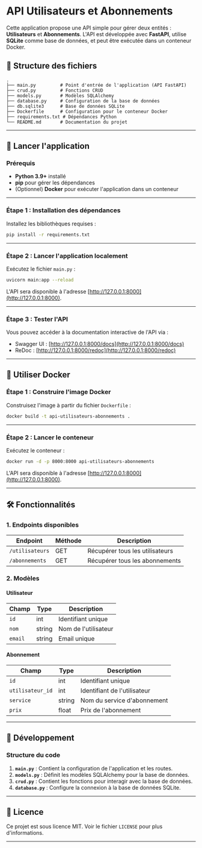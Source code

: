 # API Utilisateurs et Abonnements

Cette application propose une API simple pour gérer deux entités : **Utilisateurs** et **Abonnements**. L'API est développée avec **FastAPI**, utilise **SQLite** comme base de données, et peut être exécutée dans un conteneur Docker.

## 📁 Structure des fichiers

```
.
├── main.py         # Point d'entrée de l'application (API FastAPI)
├── crud.py         # Fonctions CRUD
├── models.py       # Modèles SQLAlchemy
├── database.py     # Configuration de la base de données
├── db.sqlite3      # Base de données SQLite
├── Dockerfile      # Configuration pour le conteneur Docker
├── requirements.txt # Dépendances Python
└── README.md       # Documentation du projet
```

---

## 🚀 Lancer l'application

### Prérequis
- **Python 3.9+** installé
- **pip** pour gérer les dépendances
- (Optionnel) **Docker** pour exécuter l'application dans un conteneur

---

### Étape 1 : Installation des dépendances
Installez les bibliothèques requises :
```bash
pip install -r requirements.txt
```

---

### Étape 2 : Lancer l'application localement
Exécutez le fichier `main.py` :
```bash
uvicorn main:app --reload
```

L'API sera disponible à l'adresse [http://127.0.0.1:8000](http://127.0.0.1:8000).

---

### Étape 3 : Tester l'API
Vous pouvez accéder à la documentation interactive de l'API via :
- Swagger UI : [http://127.0.0.1:8000/docs](http://127.0.0.1:8000/docs)
- ReDoc : [http://127.0.0.1:8000/redoc](http://127.0.0.1:8000/redoc)

---

## 🐳 Utiliser Docker

### Étape 1 : Construire l'image Docker
Construisez l'image à partir du fichier `Dockerfile` :
```bash
docker build -t api-utilisateurs-abonnements .
```

---

### Étape 2 : Lancer le conteneur
Exécutez le conteneur :
```bash
docker run -d -p 8000:8000 api-utilisateurs-abonnements
```

L'API sera disponible à l'adresse [http://127.0.0.1:8000](http://127.0.0.1:8000).

---

## 🛠 Fonctionnalités

### 1. **Endpoints disponibles**
| Endpoint             | Méthode | Description                  |
|----------------------|---------|------------------------------|
| `/utilisateurs`      | GET     | Récupérer tous les utilisateurs |
| `/abonnements`       | GET     | Récupérer tous les abonnements |

### 2. **Modèles**

#### Utilisateur
| Champ    | Type   | Description             |
|----------|--------|-------------------------|
| `id`     | int    | Identifiant unique      |
| `nom`    | string | Nom de l'utilisateur    |
| `email`  | string | Email unique            |

#### Abonnement
| Champ           | Type   | Description                    |
|------------------|--------|--------------------------------|
| `id`            | int    | Identifiant unique             |
| `utilisateur_id` | int    | Identifiant de l'utilisateur   |
| `service`        | string | Nom du service d'abonnement    |
| `prix`          | float  | Prix de l'abonnement           |

---

## 🔧 Développement

### Structure du code

1. **`main.py`** : Contient la configuration de l'application et les routes.
2. **`models.py`** : Définit les modèles SQLAlchemy pour la base de données.
3. **`crud.py`** : Contient les fonctions pour interagir avec la base de données.
4. **`database.py`** : Configure la connexion à la base de données SQLite.

---

## 📄 Licence

Ce projet est sous licence MIT. Voir le fichier `LICENSE` pour plus d'informations.

---

